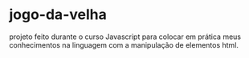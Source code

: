 # jogo-da-velha

projeto feito durante o curso Javascript para colocar em prática meus conhecimentos na linguagem com a manipulação de elementos html.
